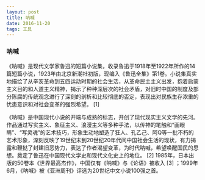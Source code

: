 ```yaml
---
layout: post
title: 呐喊
date: 2016-11-20 
tags: 工具    
---
```



### 呐喊 

《呐喊》是现代文学家鲁迅的短篇小说集，收录鲁迅于1918年至1922年所作的14篇短篇小说，1923年由北京新潮社初版，现编入《鲁迅全集》第1卷。小说集真实地描绘了从辛亥革命到五四运动时期的社会生活，从革命民主主义出发，抱着启蒙主义目的和人道主义精神，揭示了种种深层次的社会矛盾，对旧时中国的制度及部分陈腐的传统观念进行了深刻的剖析和比较彻底的否定，表现出对民族生存浓重的忧患意识和对社会变革的强烈希望。 [1]  

《呐喊》是中国现代小说的开端与成熟的标志，开创了现代现实主义文学的先河。作品通过写实主义、象征主义、浪漫主义等多种手法，以传神的笔触和“画眼睛”、“写灵魂”的艺术技巧，形象生动地塑造了狂人、孔乙己、阿Q等一批不朽的艺术形象，深刻反映了19世纪末到20世纪20年代间中国社会生活的现状，有力揭露和鞭挞了封建旧恶势力，表达了作者渴望变革，为时代呐喊，希望唤醒国民的思想。奠定了鲁迅在中国现代文学史和现代文化史上的地位。 [2]  1985年，日本出版的50卷本《世界最高杰作》，中国仅有《呐喊》与《论语》被收入 [3]  ；1999年6月，《呐喊》被《亚洲周刊》评选为20世纪中文小说100强之首。
